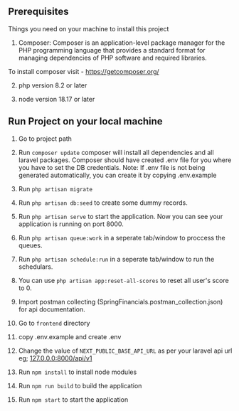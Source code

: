 ## Prerequisites
Things you need on your machine to install this project

1. Composer: Composer is an application-level package manager for the PHP programming language that provides a standard format for managing dependencies of PHP software and required libraries. 

To install composer visit - https://getcomposer.org/

2. php version 8.2 or later
   
3. node version 18.17 or later 

## Run Project on your local machine
1. Go to project path

2. Run `composer update`
    composer will install all dependencies and all laravel packages.
    Composer should have created .env file for you where you have to set the DB credentials.
    Note: If .env file is not being generated automatically, you can create it by copying .env.example

3. Run `php artisan migrate`
   
4. Run `php artisan db:seed` to create some dummy records.
   
5. Run `php artisan serve` to start the application. 
    Now you can see your application is running on port 8000. 

6. Run `php artisan queue:work` in a seperate tab/window to proccess the queues.

7. Run `php artisan schedule:run` in a seperate tab/window to run the schedulars.

8. You can use `php artisan app:reset-all-scores` to reset all user's score to 0.

9. Import postman collecting (SpringFinancials.postman_collection.json) for api documentation.
   
10.  Go to `frontend` directory
    
11. copy .env.example and create .env

12. Change the value of `NEXT_PUBLIC_BASE_API_URL` as per your laravel api url eg; [127.0.0.0:8000/api/v1](http://127.0.0.1:8000/api/v1)
    
13. Run `npm install` to install node modules
    
14. Run `npm run build` to build the application
    
15. Run `npm start` to start the application
